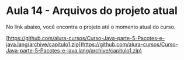 # Aula 14 - Arquivos do projeto atual

No link abaixo, você encontra o projeto até o momento atual do curso.

[https://github.com/alura-cursos/Curso-Java-parte-5-Pacotes-e-java.lang/archive/capitulo1.zip](https://github.com/alura-cursos/Curso-Java-parte-5-Pacotes-e-java.lang/archive/capitulo1.zip)